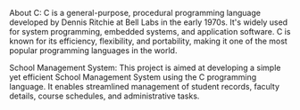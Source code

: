 About C:
C is a general-purpose, procedural programming language developed by Dennis Ritchie at Bell Labs in the early 1970s. 
It's widely used for system programming, embedded systems, and application software. 
C is known for its efficiency, flexibility, and portability, making it one of the most popular programming languages in the world.

School Management System:
This project is aimed at developing a simple yet efficient School Management System using the C programming language. 
It enables streamlined management of student records, faculty details, course schedules, and administrative tasks.
